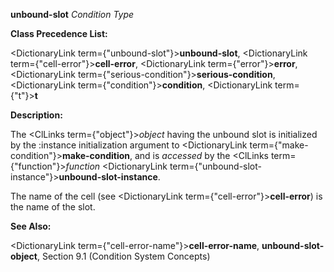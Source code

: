 **unbound-slot** *Condition Type* 



**Class Precedence List:** 



<DictionaryLink  term={"unbound-slot"}><b>unbound-slot</b></DictionaryLink>, <DictionaryLink  term={"cell-error"}><b>cell-error</b></DictionaryLink>, <DictionaryLink  term={"error"}><b>error</b></DictionaryLink>, <DictionaryLink  term={"serious-condition"}><b>serious-condition</b></DictionaryLink>, <DictionaryLink  term={"condition"}><b>condition</b></DictionaryLink>, <DictionaryLink  term={"t"}><b>t</b></DictionaryLink> 



**Description:** 



The <ClLinks  term={"object"}><i>object</i></ClLinks> having the unbound slot is initialized by the :instance initialization argument to <DictionaryLink  term={"make-condition"}><b>make-condition</b></DictionaryLink>, and is *accessed* by the <ClLinks  term={"function"}><i>function</i></ClLinks> <DictionaryLink  term={"unbound-slot-instance"}><b>unbound-slot-instance</b></DictionaryLink>. 



The name of the cell (see <DictionaryLink  term={"cell-error"}><b>cell-error</b></DictionaryLink>) is the name of the slot. 



**See Also:** 



<DictionaryLink  term={"cell-error-name"}><b>cell-error-name</b></DictionaryLink>, **unbound-slot-object**, Section 9.1 (Condition System Concepts) 



